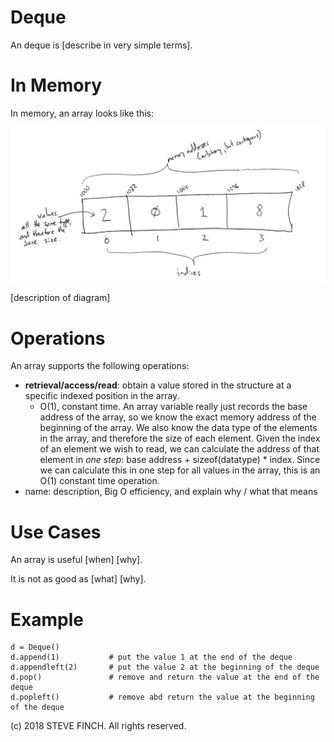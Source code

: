 # Deque

An deque is \[describe in very simple terms\].

# In Memory

In memory, an array looks like this:

![Image of Array in Memory](images/array_memory.png)

\[description of diagram\]

# Operations

An array supports the following operations:

* **retrieval/access/read**: obtain a value stored in the structure at a specific indexed position in the array.
  * O(1), constant time. An array variable really just records the base address of the array, so we know the exact memory address of the beginning of the array. We also know the data type of the elements in the array, and therefore the size of each element. Given the index of an element we wish to read, we can calculate the address of that element in *one step*: base address + sizeof(datatype) * index. Since we can calculate this in one step for all values in the array, this is an O(1) constant time operation.
* name: description, Big O efficiency, and explain why / what that means

# Use Cases

An array is useful \[when\] \[why\].

It is not as good as \[what] \[why].

# Example

```
d = Deque()
d.append(1)           # put the value 1 at the end of the deque
d.appendleft(2)       # put the value 2 at the beginning of the deque
d.pop()               # remove and return the value at the end of the deque 
d.popleft()           # remove abd return the value at the beginning of the deque
```

(c) 2018 STEVE FINCH. All rights reserved.
